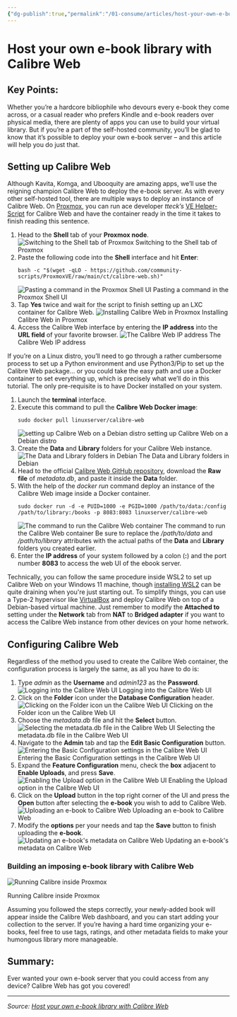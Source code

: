 ```yaml
---
{"dg-publish":true,"permalink":"/01-consume/articles/host-your-own-e-book-library-with-calibre-web/","title":"Host your own e-book library with Calibre Web","tags":["calibre","homelab"]}
---
```



# Host your own e-book library with Calibre Web

## Key Points:
Whether you’re a hardcore bibliophile who devours every e-book they come across, or a casual reader who prefers Kindle and e-book readers over physical media, there are plenty of apps you can use to build your virtual library. But if you’re a part of the self-hosted community, you’ll be glad to know that it’s possible to deploy your own e-book server – and this article will help you do just that.

## Setting up Calibre Web

Although Kavita, Komga, and Ubooquity are amazing apps, we’ll use the reigning champion Calibre Web to deploy the e-book server. As with every other self-hosted tool, there are multiple ways to deploy an instance of Calibre Web. On [Proxmox](https://www.xda-developers.com/proxmox-guide/), you can run ace developer *tteck’s* [VE Helper-Script](https://community-scripts.github.io/ProxmoxVE/) for Calibre Web and have the container ready in the time it takes to finish reading this sentence.

1. Head to the **Shell** tab of your **Proxmox node**.
	![Switching to the Shell tab of Proxmox](https://static1.xdaimages.com/wordpress/wp-content/uploads/wm/2024/11/calibre-web-proxmox-1.jpg)
	Switching to the Shell tab of Proxmox
2. Paste the following code into the **Shell** interface and hit **Enter**:
	```
	bash -c "$(wget -qLO - https://github.com/community-scripts/ProxmoxVE/raw/main/ct/calibre-web.sh)"
	```
	![Pasting a command in the Proxmox Shell UI](https://static1.xdaimages.com/wordpress/wp-content/uploads/wm/2024/11/calibre-web-proxmox-2.jpg)
	Pasting a command in the Proxmox Shell UI
3. Tap **Yes** twice and wait for the script to finish setting up an LXC container for Calibre Web.
	![Installing Calibre Web in Proxmox](https://static1.xdaimages.com/wordpress/wp-content/uploads/wm/2024/11/calibre-web-proxmox-3.jpg)
	Installing Calibre Web in Proxmox
4. Access the Calibre Web interface by entering the **IP address** into the **URL field** of your favorite browser.
	![The Calibre Web IP address](https://static1.xdaimages.com/wordpress/wp-content/uploads/wm/2024/11/calibre-web-proxmox-4.jpg)
	The Calibre Web IP address

If you’re on a Linux distro, you’ll need to go through a rather cumbersome process to set up a Python environment and use Python3/Pip to set up the Calibre Web package… or you could take the easy path and use a Docker container to set everything up, which is precisely what we’ll do in this tutorial. The only pre-requisite is to have Docker installed on your system.

1. Launch the **terminal** interface.
2. Execute this command to pull the **Calibre Web Docker image**:
	```
	sudo docker pull linuxserver/calibre-web
	```
	![setting up Calibre Web on a Debian distro](https://static1.xdaimages.com/wordpress/wp-content/uploads/wm/2024/11/calibre-web-setup-debian-1.jpg)
	setting up Calibre Web on a Debian distro
3. Create the **Data** and **Library** folders for your Calibre Web instance.
	![The Data and Library folders in Debian](https://static1.xdaimages.com/wordpress/wp-content/uploads/wm/2024/11/calibre-web-setup-debian-2.jpg)
	The Data and Library folders in Debian
4. Head to the official [Calibre Web GitHub repository](https://github.com/janeczku/calibre-web/blob/master/library/metadata.db), download the **Raw file** of *metadata.db*, and paste it inside the **Data** folder.
5. With the help of the *docker run* command deploy an instance of the Calibre Web image inside a Docker container.
	```
	sudo docker run -d -e PUID=1000 -e PGID=1000 /path/to/data:/config /path/to/library:/books -p 8083:8083 linuxserver/calibre-web
	```
	![The command to run the Calibre Web container](https://static1.xdaimages.com/wordpress/wp-content/uploads/wm/2024/11/calibre-web-setup-debian-3.jpg)
	The command to run the Calibre Web container
	Be sure to replace the */path/to/data* and */path/to/library* attributes with the actual paths of the **Data** and **Library** folders you created earlier.
6. Enter the **IP address** of your system followed by a colon (**:**) and the port number **8083** to access the web UI of the ebook server.

Technically, you can follow the same procedure inside WSL2 to set up Calibre Web on your Windows 11 machine, though [installing WSL2](https://www.xda-developers.com/how-to-install-wsl-2-windows/) can be quite draining when you're just starting out. To simplify things, you can use a Type-2 hypervisor like [VirtualBox](https://www.xda-developers.com/how-to-use-virtual-box-to-build-your-home-lab/) and deploy Calibre Web on top of a Debian-based virtual machine. Just remember to modify the **Attached to** setting under the **Network** tab from **NAT** to **Bridged adapter** if you want to access the Calibre Web instance from other devices on your home network.

## Configuring Calibre Web

Regardless of the method you used to create the Calibre Web container, the configuration process is largely the same, as all you have to do is:

1. Type *admin* as the **Username** and *admin123* as the **Password**.
	![Logging into the Calibre Web UI](https://static1.xdaimages.com/wordpress/wp-content/uploads/wm/2024/11/calibre-web-ui-1.jpg)
	Logging into the Calibre Web UI
2. Click on the **Folder** icon under the **Database Configuration** header.
	![Clicking on the Folder icon un the Calibre Web UI](https://static1.xdaimages.com/wordpress/wp-content/uploads/wm/2024/11/calibre-web-ui-2.jpg)
	Clicking on the Folder icon un the Calibre Web UI
3. Choose the *metadata.db* file and hit the **Select** button.
	![Selecting the metadata.db file in the Calibre Web UI](https://static1.xdaimages.com/wordpress/wp-content/uploads/wm/2024/11/calibre-web-ui-3.jpg)
	Selecting the metadata.db file in the Calibre Web UI
4. Navigate to the **Admin** tab and tap the **Edit Basic Configuration** button.
	![Entering the Basic Configuration settings in the Calibre Web UI](https://static1.xdaimages.com/wordpress/wp-content/uploads/wm/2024/11/calibre-web-ui-4.jpg)
	Entering the Basic Configuration settings in the Calibre Web UI
5. Expand the **Feature Configuration** menu, check the **box** adjacent to **Enable Uploads**, and press **Save**.
	![Enabling the Upload option in the Calibre Web UI](https://static1.xdaimages.com/wordpress/wp-content/uploads/wm/2024/11/calibre-web-ui-5.jpg)
	Enabling the Upload option in the Calibre Web UI
6. Click on the **Upload** button in the top right corner of the UI and press the **Open** button after selecting the **e-book** you wish to add to Calibre Web.
	![Uploading an e-book to Calibre Web](https://static1.xdaimages.com/wordpress/wp-content/uploads/wm/2024/11/calibre-web-ui-6.jpg)
	Uploading an e-book to Calibre Web
7. Modify the **options** per your needs and tap the **Save** button to finish uploading the **e-book**.
	![Updating an e-book's metadata on Calibre Web](https://static1.xdaimages.com/wordpress/wp-content/uploads/wm/2024/11/calibre-web-ui-7.jpg)
	Updating an e-book's metadata on Calibre Web

### Building an imposing e-book library with Calibre Web

![Running Calibre inside Proxmox](https://static1.xdaimages.com/wordpress/wp-content/uploads/wm/2024/10/calibre-2.jpg)

Running Calibre inside Proxmox

Assuming you followed the steps correctly, your newly-added book will appear inside the Calibre Web dashboard, and you can start adding your collection to the server. If you’re having a hard time organizing your e-books, feel free to use tags, ratings, and other metadata fields to make your humongous library more manageable.

## Summary:
Ever wanted your own e-book server that you could access from any device? Calibre Web has got you covered!

---

*Source: [Host your own e-book library with Calibre Web](https://www.xda-developers.com/host-your-own-e-book-library-with-calibre-web/)*
